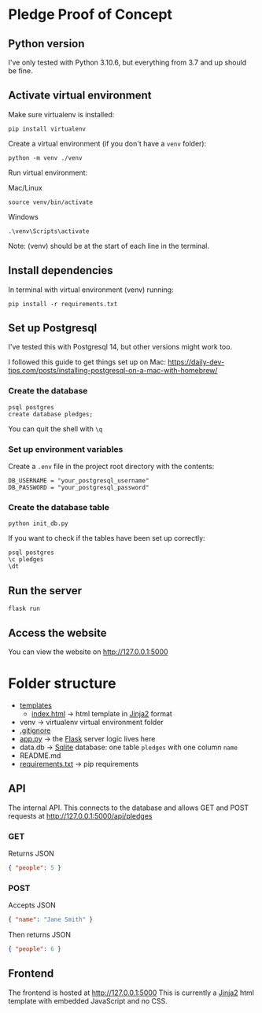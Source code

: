 # Pledge Proof of Concept

## Python version
I've only tested with Python 3.10.6, but everything from 3.7 and up should be fine.

## Activate virtual environment
Make sure virtualenv is installed:
```
pip install virtualenv
```

Create a virtual environment (if you don't have a `venv` folder):
```
python -m venv ./venv
```

Run virtual environment:

Mac/Linux
```
source venv/bin/activate
```

Windows
```
.\venv\Scripts\activate
```

Note: (venv) should be at the start of each line in the terminal.

## Install dependencies

In terminal with virtual environment (venv) running:
```
pip install -r requirements.txt
```

## Set up Postgresql
I've tested this with Postgresql 14, but other versions might work too.

I followed this guide to get things set up on Mac: https://daily-dev-tips.com/posts/installing-postgresql-on-a-mac-with-homebrew/

### Create the database
```
psql postgres
create database pledges;
```

You can quit the shell with `\q`

### Set up environment variables
Create a `.env` file in the project root directory with the contents:
```
DB_USERNAME = "your_postgresql_username"
DB_PASSWORD = "your_postgresql_password"
```

### Create the database table
```
python init_db.py
```

If you want to check if the tables have been set up correctly:
```
psql postgres
\c pledges
\dt
```

## Run the server
```
flask run
```

## Access the website
You can view the website on http://127.0.0.1:5000

# Folder structure

- [templates](https://github.com/annasapsfordfrancis/pledge-proof-of-concept/tree/main/templates)
    - [index.html](https://github.com/annasapsfordfrancis/pledge-proof-of-concept/blob/main/templates/index.html) -> html template in [Jinja2](https://jinja.palletsprojects.com/en/3.1.x/templates/) format
- venv -> virtualenv virtual environment folder
- [.gitignore](https://github.com/annasapsfordfrancis/pledge-proof-of-concept/blob/main/.gitignore)
- [app.py](https://github.com/annasapsfordfrancis/pledge-proof-of-concept/blob/main/app.py) -> the [Flask](https://flask.palletsprojects.com/en/2.2.x/quickstart/) server logic lives here
- data.db -> [Sqlite](https://docs.python.org/3/library/sqlite3.html) database: one table `pledges` with one column `name`
- README.md
- [requirements.txt](https://github.com/annasapsfordfrancis/pledge-proof-of-concept/blob/main/requirements.txt) -> pip requirements

## API
The internal API. This connects to the database and allows GET and POST requests at http://127.0.0.1:5000/api/pledges

### GET
Returns JSON
```json
{ "people": 5 }
```

### POST
Accepts JSON
```json
{ "name": "Jane Smith" }
```

Then returns JSON
```json
{ "people": 6 }
```

## Frontend
The frontend is hosted at http://127.0.0.1:5000
This is currently a [Jinja2](https://jinja.palletsprojects.com/en/3.1.x/templates/) html template with embedded JavaScript and no CSS.
